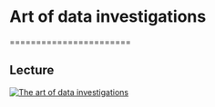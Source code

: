 # Art of data investigations
=======================

## Lecture

[![The art of data investigations](thumbnails/the-art-of-data-investigations.jpeg)](https://www.youtube.com/watch?v=_6VmV5NKrRQ)
